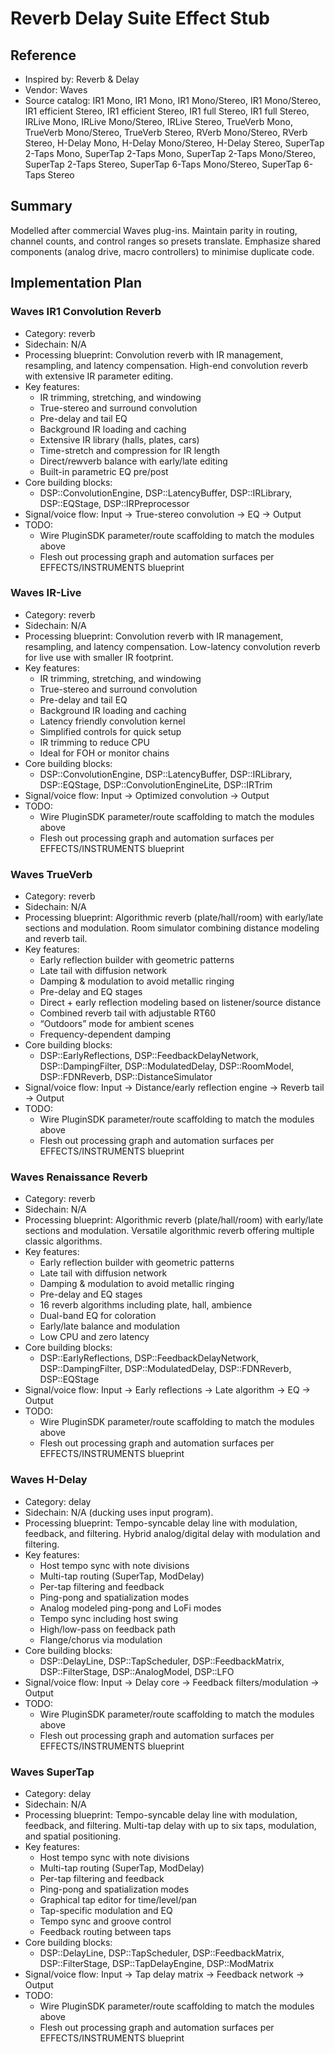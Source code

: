 # Reverb Delay Suite Effect Stub

## Reference
- Inspired by: Reverb & Delay
- Vendor: Waves
- Source catalog: IR1 Mono, IR1 Mono, IR1 Mono/Stereo, IR1 Mono/Stereo, IR1 efficient Stereo, IR1 efficient Stereo, IR1 full Stereo, IR1 full Stereo, IRLive Mono, IRLive Mono/Stereo, IRLive Stereo, TrueVerb Mono, TrueVerb Mono/Stereo, TrueVerb Stereo, RVerb Mono/Stereo, RVerb Stereo, H-Delay Mono, H-Delay Mono/Stereo, H-Delay Stereo, SuperTap 2-Taps Mono, SuperTap 2-Taps Mono, SuperTap 2-Taps Mono/Stereo, SuperTap 2-Taps Stereo, SuperTap 6-Taps Mono/Stereo, SuperTap 6-Taps Stereo

## Summary
Modelled after commercial Waves plug-ins. Maintain parity in routing, channel counts, and control ranges so presets translate. Emphasize shared components (analog drive, macro controllers) to minimise duplicate code.

## Implementation Plan
### Waves IR1 Convolution Reverb
- Category: reverb
- Sidechain: N/A
- Processing blueprint: Convolution reverb with IR management, resampling, and latency compensation. High-end convolution reverb with extensive IR parameter editing.
- Key features:
  - IR trimming, stretching, and windowing
  - True-stereo and surround convolution
  - Pre-delay and tail EQ
  - Background IR loading and caching
  - Extensive IR library (halls, plates, cars)
  - Time-stretch and compression for IR length
  - Direct/rewverb balance with early/late editing
  - Built-in parametric EQ pre/post
- Core building blocks:
  - DSP::ConvolutionEngine, DSP::LatencyBuffer, DSP::IRLibrary, DSP::EQStage, DSP::IRPreprocessor
- Signal/voice flow: Input → True-stereo convolution → EQ → Output
- TODO:
  - Wire PluginSDK parameter/route scaffolding to match the modules above
  - Flesh out processing graph and automation surfaces per EFFECTS/INSTRUMENTS blueprint

### Waves IR-Live
- Category: reverb
- Sidechain: N/A
- Processing blueprint: Convolution reverb with IR management, resampling, and latency compensation. Low-latency convolution reverb for live use with smaller IR footprint.
- Key features:
  - IR trimming, stretching, and windowing
  - True-stereo and surround convolution
  - Pre-delay and tail EQ
  - Background IR loading and caching
  - Latency friendly convolution kernel
  - Simplified controls for quick setup
  - IR trimming to reduce CPU
  - Ideal for FOH or monitor chains
- Core building blocks:
  - DSP::ConvolutionEngine, DSP::LatencyBuffer, DSP::IRLibrary, DSP::EQStage, DSP::ConvolutionEngineLite, DSP::IRTrim
- Signal/voice flow: Input → Optimized convolution → Output
- TODO:
  - Wire PluginSDK parameter/route scaffolding to match the modules above
  - Flesh out processing graph and automation surfaces per EFFECTS/INSTRUMENTS blueprint

### Waves TrueVerb
- Category: reverb
- Sidechain: N/A
- Processing blueprint: Algorithmic reverb (plate/hall/room) with early/late sections and modulation. Room simulator combining distance modeling and reverb tail.
- Key features:
  - Early reflection builder with geometric patterns
  - Late tail with diffusion network
  - Damping & modulation to avoid metallic ringing
  - Pre-delay and EQ stages
  - Direct + early reflection modeling based on listener/source distance
  - Combined reverb tail with adjustable RT60
  - “Outdoors” mode for ambient scenes
  - Frequency-dependent damping
- Core building blocks:
  - DSP::EarlyReflections, DSP::FeedbackDelayNetwork, DSP::DampingFilter, DSP::ModulatedDelay, DSP::RoomModel, DSP::FDNReverb, DSP::DistanceSimulator
- Signal/voice flow: Input → Distance/early reflection engine → Reverb tail → Output
- TODO:
  - Wire PluginSDK parameter/route scaffolding to match the modules above
  - Flesh out processing graph and automation surfaces per EFFECTS/INSTRUMENTS blueprint

### Waves Renaissance Reverb
- Category: reverb
- Sidechain: N/A
- Processing blueprint: Algorithmic reverb (plate/hall/room) with early/late sections and modulation. Versatile algorithmic reverb offering multiple classic algorithms.
- Key features:
  - Early reflection builder with geometric patterns
  - Late tail with diffusion network
  - Damping & modulation to avoid metallic ringing
  - Pre-delay and EQ stages
  - 16 reverb algorithms including plate, hall, ambience
  - Dual-band EQ for coloration
  - Early/late balance and modulation
  - Low CPU and zero latency
- Core building blocks:
  - DSP::EarlyReflections, DSP::FeedbackDelayNetwork, DSP::DampingFilter, DSP::ModulatedDelay, DSP::FDNReverb, DSP::EQStage
- Signal/voice flow: Input → Early reflections → Late algorithm → EQ → Output
- TODO:
  - Wire PluginSDK parameter/route scaffolding to match the modules above
  - Flesh out processing graph and automation surfaces per EFFECTS/INSTRUMENTS blueprint

### Waves H-Delay
- Category: delay
- Sidechain: N/A (ducking uses input program).
- Processing blueprint: Tempo-syncable delay line with modulation, feedback, and filtering. Hybrid analog/digital delay with modulation and filtering.
- Key features:
  - Host tempo sync with note divisions
  - Multi-tap routing (SuperTap, ModDelay)
  - Per-tap filtering and feedback
  - Ping-pong and spatialization modes
  - Analog modeled ping-pong and LoFi modes
  - Tempo sync including host swing
  - High/low-pass on feedback path
  - Flange/chorus via modulation
- Core building blocks:
  - DSP::DelayLine, DSP::TapScheduler, DSP::FeedbackMatrix, DSP::FilterStage, DSP::AnalogModel, DSP::LFO
- Signal/voice flow: Input → Delay core → Feedback filters/modulation → Output
- TODO:
  - Wire PluginSDK parameter/route scaffolding to match the modules above
  - Flesh out processing graph and automation surfaces per EFFECTS/INSTRUMENTS blueprint

### Waves SuperTap
- Category: delay
- Sidechain: N/A
- Processing blueprint: Tempo-syncable delay line with modulation, feedback, and filtering. Multi-tap delay with up to six taps, modulation, and spatial positioning.
- Key features:
  - Host tempo sync with note divisions
  - Multi-tap routing (SuperTap, ModDelay)
  - Per-tap filtering and feedback
  - Ping-pong and spatialization modes
  - Graphical tap editor for time/level/pan
  - Tap-specific modulation and EQ
  - Tempo sync and groove control
  - Feedback routing between taps
- Core building blocks:
  - DSP::DelayLine, DSP::TapScheduler, DSP::FeedbackMatrix, DSP::FilterStage, DSP::TapDelayEngine, DSP::ModMatrix
- Signal/voice flow: Input → Tap delay matrix → Feedback network → Output
- TODO:
  - Wire PluginSDK parameter/route scaffolding to match the modules above
  - Flesh out processing graph and automation surfaces per EFFECTS/INSTRUMENTS blueprint
